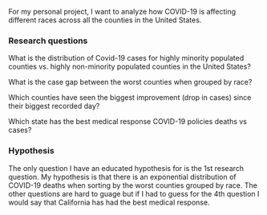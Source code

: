 For my personal project, I want to analyze how COVID-19 is affecting different races across all the counties in the United States. 


### Research questions

   What is the distribution of Covid-19 cases for highly minority populated counties vs. highly non-minority populated counties in the United States?

   What is the case gap between the worst counties when grouped by race?

   Which counties have seen the biggest improvement (drop in cases) since their biggest recorded day?

   Which state has the best medical response COVID-19 policies deaths vs cases?

### Hypothesis

The only question I have an educated hypothesis for is the 1st research question. My hypothesis is that there is an exponential distribution of COVID-19 deaths when sorting by the worst counties grouped by race. The other questions are hard to guage but if I had to guess for the 4th question I would say that California has had the best medical response.
